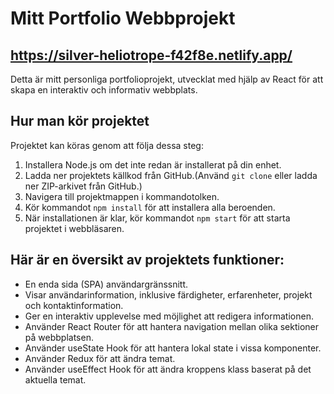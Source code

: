 # Mitt Portfolio Webbprojekt

## https://silver-heliotrope-f42f8e.netlify.app/

Detta är mitt personliga portfolioprojekt, utvecklat med hjälp av React för att skapa en interaktiv och informativ webbplats.

## Hur man kör projektet

Projektet kan köras genom att följa dessa steg:

1. Installera Node.js om det inte redan är installerat på din enhet.
2. Ladda ner projektets källkod från GitHub.(Använd `git clone` eller ladda ner ZIP-arkivet från GitHub.)
3. Navigera till projektmappen i kommandotolken.
4. Kör kommandot `npm install` för att installera alla beroenden.
5. När installationen är klar, kör kommandot `npm start` för att starta projektet i webbläsaren.

## Här är en översikt av projektets funktioner:

- En enda sida (SPA) användargränssnitt.
- Visar användarinformation, inklusive färdigheter, erfarenheter, projekt och kontaktinformation.
- Ger en interaktiv upplevelse med möjlighet att redigera informationen.
- Använder React Router för att hantera navigation mellan olika sektioner på webbplatsen.
- Använder useState Hook för att hantera lokal state i vissa komponenter.
- Använder Redux för att ändra temat.
- Använder useEffect Hook för att ändra kroppens klass baserat på det aktuella temat.
